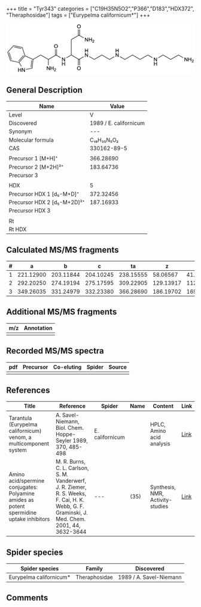 +++
title = "Tyr343"
categories = ["C19H35N5O2","P366","D183","HDX372",
"Theraphosidae"]
tags = ["Eurypelma californicum*"]
+++

![](/img/Tyr343.png)

## General Description

| Name                        | Value                  |
|-----------------------------|------------------------|
| Level                       | V                      |
| Discovered                  | 1989 / E. californicum |
| Synonym                     | ---                    |
| Molecular formula           | C₁₉H₃₅N₅O₂             |
| CAS                         | 330162-89-5            |
|                             |                        |
| Precursor 1 [M+H]⁺          | 366.28690              |
| Precursor 2 [M+2H]²⁺        | 183.64736              |
| Precursor 3                 |                        |
|                             |                        |
| HDX                         | 5                      |
| Precursor HDX 1 [d₅-M+D]⁺   | 372.32456              |
| Precursor HDX 2 [d₅-M+2D]²⁺ | 187.16933              |
| Precursor HDX 3             |                        |
|                             |                        |
| Rt                          |                        |
| Rt HDX                      |                        |

## Calculated MS/MS fragments

| # | a         | b         | c         | ta        | z         | y         | tz        |
|---|-----------|-----------|-----------|-----------|-----------|-----------|-----------|
| 1 | 221.12900 | 203.11844 | 204.10245 | 238.15555 | 58.06567  | 41.03912  | 75.09222  |
| 2 | 292.20250 | 274.19194 | 275.17595 | 309.22905 | 129.13917 | 112.11262 | 146.16572 |
| 3 | 349.26035 | 331.24979 | 332.23380 | 366.28690 | 186.19702 | 169.17047 | 203.22357 |

## Additional MS/MS fragments

| m/z | Annotation |
|-----|------------|
|     |            |

## Recorded MS/MS spectra

| pdf | Precursor | Co-eluting | Spider | Source |
|-----|-----------|------------|--------|--------|
|     |           |            |        |        |

## References

| Title                                                                                   | Reference                                                                                                                                       | Spider          | Name | Content                          | Link                                                   |
|-----------------------------------------------------------------------------------------|-------------------------------------------------------------------------------------------------------------------------------------------------|-----------------|------|----------------------------------|--------------------------------------------------------|
| Tarantula (Eurypelma californicum) venom, a multicomponent system                       | A. Savel-Niemann, Biol. Chem. Hoppe-Seyler 1989, 370, 485-498                                                                                   | E. californicum |      | HPLC, Amino acid analysis        | [Link](https://doi.org/10.1515/bchm3.1989.370.1.485)   |
| Amino acid/spermine conjugates: Polyamine amides as potent spermidine uptake inhibitors | M. R. Burns, C. L. Carlson, S. M. Vanderwerf, J. R. Ziemer, R. S. Weeks, F. Cai, H. K. Webb, G. F. Graminski, J. Med. Chem. 2001, 44, 3632-3644 | ---             | (35) | Synthesis, NMR, Activity-studies | [Link](https://pubs.acs.org/doi/abs/10.1021/jm0101040) |

## Spider species

| Spider species          | Family        | Discovered              |
|-------------------------|---------------|-------------------------|
| Eurypelma californicum* | Theraphosidae | 1989 / A. Savel-Niemann |

## Comments